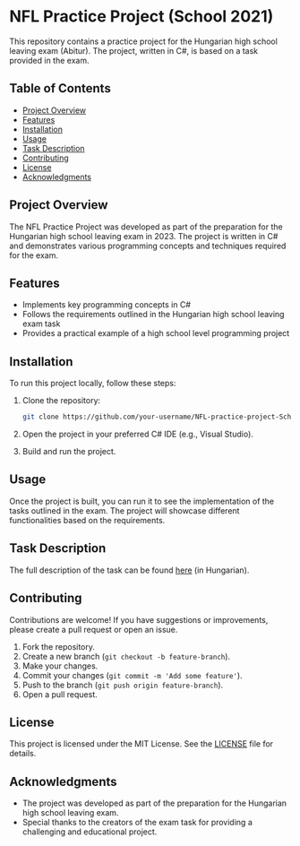 # NFL Practice Project (School 2021)

This repository contains a practice project for the Hungarian high school leaving exam (Abitur). The project, written in C#, is based on a task provided in the exam.

## Table of Contents

- [Project Overview](#project-overview)
- [Features](#features)
- [Installation](#installation)
- [Usage](#usage)
- [Task Description](#task-description)
- [Contributing](#contributing)
- [License](#license)
- [Acknowledgments](#acknowledgments)

## Project Overview

The NFL Practice Project was developed as part of the preparation for the Hungarian high school leaving exam in 2023. The project is written in C# and demonstrates various programming concepts and techniques required for the exam.

## Features

- Implements key programming concepts in C#
- Follows the requirements outlined in the Hungarian high school leaving exam task
- Provides a practical example of a high school level programming project

## Installation

To run this project locally, follow these steps:

1. Clone the repository:

   ```bash
   git clone https://github.com/your-username/NFL-practice-project-School-2021.git

2. Open the project in your preferred C# IDE (e.g., Visual Studio).

3. Build and run the project.

## Usage

Once the project is built, you can run it to see the implementation of the tasks outlined in the exam. The project will showcase different functionalities based on the requirements.

## Task Description

The full description of the task can be found [here](https://drive.google.com/file/d/1AZj6OA001K5KrmQWrDwK0kLYaxnB_oNs/view) (in Hungarian).

## Contributing

Contributions are welcome! If you have suggestions or improvements, please create a pull request or open an issue.

1. Fork the repository.
2. Create a new branch (`git checkout -b feature-branch`).
3. Make your changes.
4. Commit your changes (`git commit -m 'Add some feature'`).
5. Push to the branch (`git push origin feature-branch`).
6. Open a pull request.

## License

This project is licensed under the MIT License. See the [LICENSE](LICENSE) file for details.

## Acknowledgments

- The project was developed as part of the preparation for the Hungarian high school leaving exam.
- Special thanks to the creators of the exam task for providing a challenging and educational project.
